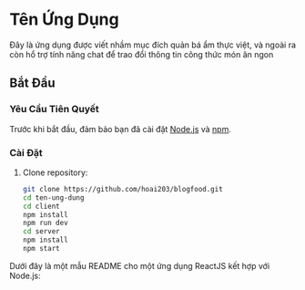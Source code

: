 # Tên Ứng Dụng
Đây là ứng dụng được viết nhầm mục đích quản bá ẩm thực việt, và ngoài ra còn hổ trợ tính năng chat để trao đổi thông tin công thức món ăn ngon

## Bắt Đầu

### Yêu Cầu Tiên Quyết

Trước khi bắt đầu, đảm bảo bạn đã cài đặt [Node.js](https://nodejs.org/) và [npm](https://www.npmjs.com/).

### Cài Đặt

1. Clone repository:

   ```bash
   git clone https://github.com/hoai203/blogfood.git
   cd ten-ung-dung
   cd client
   npm install
   npm run dev
   cd server
   npm install
   npm start

Dưới đây là một mẫu README cho một ứng dụng ReactJS kết hợp với Node.js:

